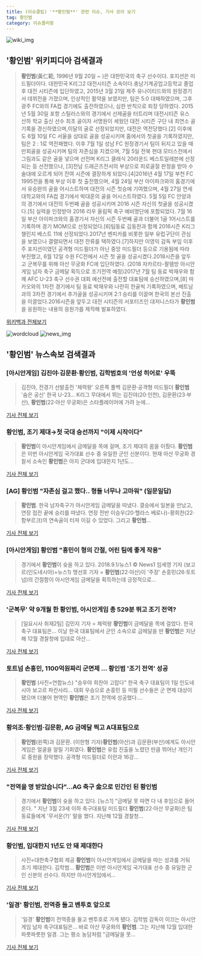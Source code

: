 ```yaml
---
title: (이슈클립) '**황인범**' 관련 이슈, 기사 모아 보기
tag: 황인범
category: 이슈클리핑
---
```

![wiki_img](https://user-images.githubusercontent.com/42597476/44503234-41136a80-a6d0-11e8-9071-6fc6418eafe4.png)
## **'**황인범**'** 위키피디아 검색결과
>**황인범**(黃仁範, 1996년 9월 20일 ~ )은 대한민국의 축구 선수이다. 포지션은 미드필더이다. 대한민국 K리그2 대전시티즌 소속이다.충남기계공업고등학교 졸업 후 대전 시티즌에 입단하였고, 2015년 3월 21일 제주 유나이티드와의 원정경기서 데뷔전을 가졌으며, 인상적인 활약을 보였지만, 팀은 5:0 대패하였으며, 그후 광주 FC와의 FA컵 경기에도 출전하였으나, 심한 반칙으로 퇴장 당하였다. 2015년 5월 30일 포항 스틸러스와의 경기에서 선제골을 터트리며 대전시티즌 유스 산하 학교 출신 선수 최초 골이자 서명원이 세웠던 대전 시티즌 구단 내 최연소 골 기록을 경신하였으며,이달의 골로 선정되었지만, 대전은 역전당했다.[2] 이후에도 6월 10일 FC 서울을 상대로 골을 성공시키며 홈에서의 첫골을 기록하였지만, 팀은 2 : 1로 역전패했다. 이후 7월 1일 성남 FC 원정경기서 팀이 뒤지고 있을 때 만회골을 성공시키며 팀의 자존심을 지켰으며, 7월 5일 전북 현대 모터스전에서 그림과도 같은 골을 넣으며 선전며 K리그 클래식 20라운드 베스트일레븐에 선정되는 등 선전했으나, [3]전남 드래곤즈전서의 부상으로 피로골절 판정을 받아 수술대에 오르게 되어 잔여 시즌에 결장하게 되었다.[4]2016년 4월 17일 부천 FC 1995전을 통해 부상 이후 첫 출전했으며, 4월 24일 부산 아이파크와의 홈경기에서 유승완의 골을 어시스트하며 대전의 시즌 첫승에 기여했으며, 4월 27일 연세대학교와의 FA컵 경기에서 박대훈의 골을 어시스트하였다. 5월 5일 FC 안양과의 경기에서 대전의 두번째 골을 성공시키며 2016 시즌 자신의 첫골을 성공시켰다.[5] 실력을 인정받아 2016 리우 올림픽 축구 예비명단에 포함되었다. 7월 16일 부산 아이파크와의 홈경기서 자신의 시즌 두번째 골과 더불어 1골 1어시스트를 기록하며 경기 MOM으로 선정되었다.[6]팀동료 김동찬과 함께 2016시즌 K리그 챌린지 베스트 11에 선정되었다.2017년 벤피카를 비롯한 일부 유럽구단이 관심을 보였으나 결렬되면서 대전 잔류를 택하였다.[7]하지만 이영익 감독 부임 이후 주 포지션이였던 공격형 미드필더가 아닌 중앙 미드필더 등으로 기용됨에 따라 부진했고, 6월 12일 수원 FC전에서 시즌 첫 골을 성공시켰다.2018시즌을 앞두고 군복무를 위해 아산 무궁화 FC에 입단하였다. (2018 자카르타-팔렘방 아시안게임 남자 축구 금메달 획득으로 조기전역 예정)2017년 7월 팀 동료 박재우와 함께 AFC U-23 축구 선수권 대회 예선전에 출전할 대표팀에 승선하였으며,[8] 마카오와의 1차전 경기에서 팀 동료 박재우와 나란히 한골씩 기록하였으며, 베트남과의 3차전 경기에서 추가골을 성공시키며 2:1 승리를 이끌며 한국의 본선 진출을 이끌었다.2016시즌을 앞두고 대전 시티즌의 서포터즈인 대저니스타가 **황인범**을 응원하는 내용의 응원가를 제작해 발표하였다.

<a href="https://ko.wikipedia.org/wiki/황인범" target="_blank">위키백과 전체보기</a>

![wordcloud](https://s3.ap-northeast-2.amazonaws.com/lyrics101-wordcloud/2018-09-02-1535824076.png)
![news_img](https://user-images.githubusercontent.com/42597476/44507050-1206f400-a6e4-11e8-8d98-7ffbfebb353f.png)
## **'**황인범**'** 뉴스속보 검색결과
### [아시안게임] 김진야·김문환·**황인범**, 김학범호의 '언성 히어로' 우뚝

>김진야, 전경기 선발출전 '체력왕' 오른쪽 풀백 김문환·공격형 미드필더 **황인범** '숨은 공신' 한국 U-23... K리그 무대에서 뛰는 김진야(20·인천), 김문환(23·부산), **황인범**(22·아산 무궁화)은 스타플레이어에 가려 눈에...

<a href="http://app.yonhapnews.co.kr/YNA/Basic/SNS/r.aspx?c=AKR20180901062500007&did=1195m" target="_blank">기사 전체 보기</a>

### **황인범**, 조기 제대→첫 국대 승선까지 "이제 시작이다"

>**황인범**이 아시안게임에서 금메달을 목에 걸며, 조기 제대의 꿈을 이뤘다. **황인범**은 이번 아시안게임 국가대표 선수 중 유일한 군인 신분이다. 현재 아산 무궁화 경찰서 소속인 **황인범**은 아지 군대에 입대한지 1년도...

<a href="http://www.rpm9.com/news/article.html?id=20180902090001" target="_blank">기사 전체 보기</a>

### [AG] **황인범** "자존심 걸고 했다.. 형들 너무나 고마워" (일문일답)

>**황인범**. 한국 남자축구가 아시안게임 금메달을 따냈다. 결승에서 일본을 만났고, 연장 접전 끝에 승리를 따냈다. 연장 전반 이승우(20·헬라스 베로나)-황희찬(22·함부르크)의 연속골이 터져 이길 수 있었다. 그리고 **황인범**...

<a href="http://star.mt.co.kr/stview.php?no=2018090200461231728" target="_blank">기사 전체 보기</a>

### [아시안게임] **황인범** "흥민이 형의 간절, 어린 팀에 좋게 작용"

>경기에서 **황인범**이 슛을 하고 있다. 2018.9.1/뉴스1 © News1 임세영 기자 (보고르(인도네시아)=뉴스1) 맹선호 기자 = **황인범**(22‧아산)이 '주장' 손흥민(26‧토트넘)의 간절함이 아시안게임 금메달을 획득하는데 긍정적으로...

<a href="http://news1.kr/articles/?3414889" target="_blank">기사 전체 보기</a>

### '군복무' 약 9개월 한 **황인범**, 아시안게임 총 529분 뛰고 조기 전역?

>[일요시사 취재2팀]  김민지 기자 = 체력왕 **황인범**이 금메달을 목에 걸었다. 한국 축구 대표팀은... 이날 한국 대표팀에서 군인 소속으로 금메달을 딴 **황인범**은 지난해 12월 경찰청에 입대로 아산...

<a href="http://www.ilyosisa.co.kr/news/articleView.html?idxno=151436" target="_blank">기사 전체 보기</a>

### 토트넘 손흥민, 1100억원짜리 군면제 … **황인범** '조기 전역' 성공

>**황인범** (사진=연합뉴스) "승우야 희찬아 고맙다" 한국 축구 대표팀이 1일 인도네시아 보고르 파칸사리... 대회 우승으로 손흥민 등 미필 선수들은 군 면제 대상이 됐으며 더불어 현역인 **황인범**은 조기 전역에 성공했다....

<a href="http://news.hankyung.com/article/2018090209127" target="_blank">기사 전체 보기</a>

### 황의조·**황인범**·김문환, AG 금메달 찍고 A대표팀으로

>**황인범**(왼쪽)과 김문환. (이한형 기자)**황인범**(아산)과 김문환(부산)에게도 아시안게임은 얼굴을 알릴 기회였다. **황인범**은 유럽 진출을 노렸던 만큼 뛰어난 개인기로 중원을 장악했다. 공격형 미드필더로 이란과 16강...

<a href="http://www.nocutnews.co.kr/news/5025304" target="_blank">기사 전체 보기</a>

### "전역을 명 받았습니다"...AG 축구 金으로 민간인 된 **황인범**

>경기에서 **황인범**이 슛을 하고 있다. [뉴스1] "금메달 못 따면 다 내 후임으로 들어온다. " 지난 3월 23세 이하 축구대표팀 미드필더 **황인범**(22·아산 무궁화)은 팀 동료들에게 '무서운(?)' 말을 했다. 지난해 12월 경찰청...

<a href="http://news.joins.com/article/olink/22525781" target="_blank">기사 전체 보기</a>

### **황인범**, 입대한지 1년도 안 돼 제대한다

>사진=대한축구협회 제공 **황인범**이 아시안게임에서 금메달을 따는 성과를 거둬 조기 제대한다. 김학범... **황인범**은 이번 아시안게임 국가대표 선수 중 유일한 군인 신분의 선수다. 하지만 아시안게임에서...

<a href="http://www.nextdaily.co.kr/news/article.html?id=20180902800005" target="_blank">기사 전체 보기</a>

### '일경' **황인범**, 전역증 들고 벤투호 앞으로

>'일경' **황인범**이 전역증을 들고 벤투호로 가게 됐다. 김학범 감독이 이끄는 아시안게임 남자 축구대표팀은... 바로 아산 무궁화의 **황인범**. 그는 지난해 12월 입대한 파릇파릇한 일경. 그는 평소 농담처럼 "금메달을 못...

<a href="http://www.osen.co.kr/article/G1110980242" target="_blank">기사 전체 보기</a>


